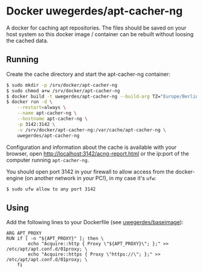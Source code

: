 # Docker uwegerdes/apt-cacher-ng

A docker for caching apt repositories. The files should be saved on your host system so this docker image / container can be rebuilt without loosing the cached data.

## Running

Create the cache directory and start the apt-cacher-ng container:

```bash
$ sudo mkdir -p /srv/docker/apt-cacher-ng
$ sudo chmod a+w /srv/docker/apt-cacher-ng
$ docker build -t uwegerdes/apt-cacher-ng --build-arg TZ="Europe/Berlin" .
$ docker run -d \
	--restart=always \
	--name apt-cacher-ng \
	--hostname apt-cacher-ng \
	-p 3142:3142 \
	-v /srv/docker/apt-cacher-ng:/var/cache/apt-cacher-ng \
	uwegerdes/apt-cacher-ng
```

Configuration and information about the cache is available with your browser, open [http://localhost:3142/acng-report.html](http://localhost:3142/acng-report.html) or the ip:port of the computer running `apt-cacher-ng`.

You should open port 3142 in your firewall to allow access from the docker-engine (on another network in your PC!), in my case it's `ufw`:

```bash
$ sudo ufw allow to any port 3142
```

## Using

Add the following lines to your Dockerfile (see [uwegerdes/baseimage](https://github.com/UweGerdes/docker-baseimage)):

```
ARG APT_PROXY
RUN if [ -n "${APT_PROXY}" ]; then \
		echo "Acquire::http { Proxy \"${APT_PROXY}\"; };" >> /etc/apt/apt.conf.d/01proxy; \
		echo "Acquire::https { Proxy \"https://\"; };" >> /etc/apt/apt.conf.d/01proxy; \
	fi
```
